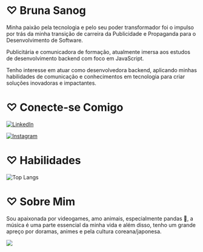 # ♡ Bruna Sanog 
Minha paixão pela tecnologia e pelo seu poder transformador foi o impulso por trás da minha transição de carreira da Publicidade e Propaganda para o Desenvolvimento de Software. 

Publicitária e comunicadora de formação, atualmente imersa aos estudos de desenvolvimento backend com foco em JavaScript.

Tenho interesse em atuar como desenvolvedora backend, aplicando minhas habilidades de comunicação e conhecimentos em tecnologia para criar soluções inovadoras e impactantes.

# ♡ Conecte-se Comigo

[![LinkedIn](https://img.shields.io/badge/LinkedIn-000?style=for-the-badge&logo=linkedin&logoColor=0E76A8)](https://www.linkedin.com/in/brunasanog/)


[![Instagram](https://img.shields.io/badge/Instagram-000?style=for-the-badge&logo=instagram)](https://www.instagram.com/sanogcodes/)

# ♡ Habilidades
![Top Langs](https://github-readme-stats-git-masterrstaa-rickstaa.vercel.app/api/top-langs/?username=brunasanog&bg_color=000&border_color=30A3DC&title_color=E94D5F&text_color=FFF)

# ♡ Sobre Mim
Sou apaixonada por videogames, amo animais, especialmente pandas 🐼, a música é uma parte essencial da minha vida e além disso, tenho um grande apreço por doramas, animes e pela cultura coreana/japonesa. 

![](https://e4p7c9i3.stackpathcdn.com/wp-content/uploads/2019/05/tumblr_p22wjjM6nX1vjxiz1o1_1280.gif?iv=632)


